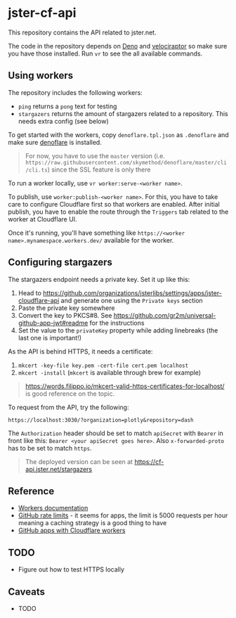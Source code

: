 # jster-cf-api

This repository contains the API related to jster.net.

The code in the repository depends on [Deno](https://deno.land/) and [velociraptor](https://velociraptor.run/) so make sure you have those installed. Run `vr` to see the all available commands.

## Using workers

The repository includes the following workers:

* `ping` returns a `pong` text for testing
* `stargazers` returns the amount of stargazers related to a repository. This needs extra config (see below)

To get started with the workers, copy `denoflare.tpl.json` as `.denoflare` and make sure [denoflare](https://denoflare.dev/) is installed.

> For now, you have to use the `master` version (i.e. `https://raw.githubusercontent.com/skymethod/denoflare/master/cli/cli.ts`) since the SSL feature is only there

To run a worker locally, use `vr worker:serve-<worker name>`.

To publish, use `worker:publish-<worker name>`. For this, you have to take care to configure Cloudflare first so that workers are enabled. After initial publish, you have to enable the route through the `Triggers` tab related to the worker at Cloudflare UI.

Once it's running, you'll have something like `https://<worker name>.mynamespace.workers.dev/` available for the worker.

## Configuring stargazers

The stargazers endpoint needs a private key. Set it up like this:

1. Head to https://github.com/organizations/jsterlibs/settings/apps/jster-cloudflare-api and generate one using the `Private keys` section
2. Paste the private key somewhere
3. Convert the key to PKCS#8. See https://github.com/gr2m/universal-github-app-jwt#readme for the instructions
4. Set the value to the `privateKey` property while adding linebreaks (the last one is important!)

As the API is behind HTTPS, it needs a certificate:

1. `mkcert -key-file key.pem -cert-file cert.pem localhost`
2. `mkcert -install` (`mkcert` is available through brew for example)

> https://words.filippo.io/mkcert-valid-https-certificates-for-localhost/ is good reference on the topic.

To request from the API, try the following:

```
https://localhost:3030/?organization=plotly&repository=dash
```

The `Authorization` header should be set to match `apiSecret` with `Bearer` in front like this: `Bearer <your apiSecret goes here>`. Also `x-forwarded-proto` has to be set to match `https`.

> The deployed version can be seen at https://cf-api.jster.net/stargazers

## Reference

* [Workers documentation](https://developers.cloudflare.com/workers/)
* [GitHub rate limits](https://docs.github.com/en/developers/apps/building-github-apps/rate-limits-for-github-apps) - it seems for apps, the limit is 5000 requests per hour meaning a caching strategy is a good thing to have
* [GitHub apps with Cloudflare workers](https://github.com/gr2m/cloudflare-worker-github-app-example)

## TODO

* Figure out how to test HTTPS locally

## Caveats

* TODO